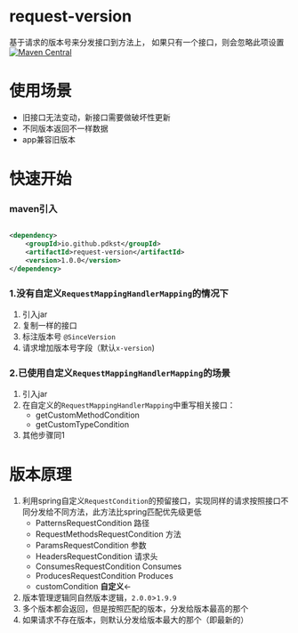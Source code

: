 # request-version

基于请求的版本号来分发接口到方法上， 如果只有一个接口，则会忽略此项设置
[![Maven Central](https://maven-badges.herokuapp.com/maven-central/io.github.pdkst/request-version/badge.svg)](https://maven-badges.herokuapp.com/maven-central/io.github.pdkst/request-version)

# 使用场景

- 旧接口无法变动，新接口需要做破坏性更新
- 不同版本返回不一样数据
- app兼容旧版本

# 快速开始

### maven引入

```xml

<dependency>
    <groupId>io.github.pdkst</groupId>
    <artifactId>request-version</artifactId>
    <version>1.0.0</version>
</dependency>
```

### 1.没有自定义`RequestMappingHandlerMapping`的情况下

1. 引入jar
2. 复制一样的接口
3. 标注版本号 `@SinceVersion`
4. 请求增加版本号字段（默认`x-version`)

### 2.已使用自定义`RequestMappingHandlerMapping`的场景

1. 引入jar
2. 在自定义的`RequestMappingHandlerMapping`中重写相关接口：
    - getCustomMethodCondition
    - getCustomTypeCondition
3. 其他步骤同1

# 版本原理

1. 利用spring自定义`RequestCondition`的预留接口，实现同样的请求按照接口不同分发给不同方法，此方法比spring匹配优先级更低
    - PatternsRequestCondition 路径
    - RequestMethodsRequestCondition 方法
    - ParamsRequestCondition 参数
    - HeadersRequestCondition 请求头
    - ConsumesRequestCondition Consumes
    - ProducesRequestCondition Produces
    - customCondition **自定义**←
2. 版本管理逻辑同自然版本逻辑，`2.0.0`>`1.9.9`
3. 多个版本都会返回，但是按照匹配的版本，分发给版本最高的那个
4. 如果请求不存在版本，则默认分发给版本最大的那个（即最新的）


